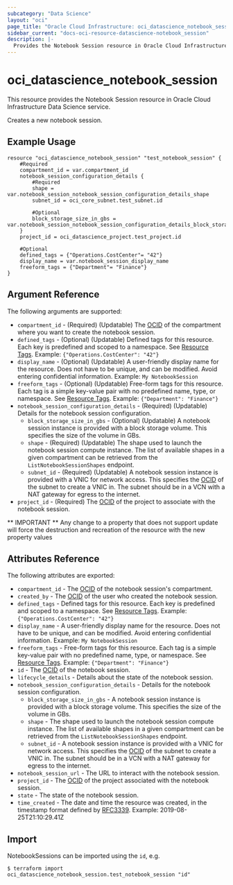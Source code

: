 ```yaml
---
subcategory: "Data Science"
layout: "oci"
page_title: "Oracle Cloud Infrastructure: oci_datascience_notebook_session"
sidebar_current: "docs-oci-resource-datascience-notebook_session"
description: |-
  Provides the Notebook Session resource in Oracle Cloud Infrastructure Data Science service
---
```


# oci_datascience_notebook_session
This resource provides the Notebook Session resource in Oracle Cloud Infrastructure Data Science service.

Creates a new notebook session.

## Example Usage

```hcl
resource "oci_datascience_notebook_session" "test_notebook_session" {
	#Required
	compartment_id = var.compartment_id
	notebook_session_configuration_details {
		#Required
		shape = var.notebook_session_notebook_session_configuration_details_shape
		subnet_id = oci_core_subnet.test_subnet.id

		#Optional
		block_storage_size_in_gbs = var.notebook_session_notebook_session_configuration_details_block_storage_size_in_gbs
	}
	project_id = oci_datascience_project.test_project.id

	#Optional
	defined_tags = {"Operations.CostCenter"= "42"}
	display_name = var.notebook_session_display_name
	freeform_tags = {"Department"= "Finance"}
}
```

## Argument Reference

The following arguments are supported:

* `compartment_id` - (Required) (Updatable) The [OCID](https://docs.cloud.oracle.com/iaas/Content/API/Concepts/identifiers.htm) of the compartment where you want to create the notebook session.
* `defined_tags` - (Optional) (Updatable) Defined tags for this resource. Each key is predefined and scoped to a namespace. See [Resource Tags](https://docs.cloud.oracle.com/iaas/Content/General/Concepts/resourcetags.htm). Example: `{"Operations.CostCenter": "42"}` 
* `display_name` - (Optional) (Updatable) A user-friendly display name for the resource. Does not have to be unique, and can be modified. Avoid entering confidential information. Example: `My NotebookSession` 
* `freeform_tags` - (Optional) (Updatable) Free-form tags for this resource. Each tag is a simple key-value pair with no predefined name, type, or namespace. See [Resource Tags](https://docs.cloud.oracle.com/iaas/Content/General/Concepts/resourcetags.htm). Example: `{"Department": "Finance"}` 
* `notebook_session_configuration_details` - (Required) (Updatable) Details for the notebook session configuration.
	* `block_storage_size_in_gbs` - (Optional) (Updatable) A notebook session instance is provided with a block storage volume. This specifies the size of the volume in GBs. 
	* `shape` - (Required) (Updatable) The shape used to launch the notebook session compute instance.  The list of available shapes in a given compartment can be retrieved from the `ListNotebookSessionShapes` endpoint. 
	* `subnet_id` - (Required) (Updatable) A notebook session instance is provided with a VNIC for network access.  This specifies the [OCID](https://docs.cloud.oracle.com/iaas/Content/API/Concepts/identifiers.htm) of the subnet to create a VNIC in.  The subnet should be in a VCN with a NAT gateway for egress to the internet. 
* `project_id` - (Required) The [OCID](https://docs.cloud.oracle.com/iaas/Content/API/Concepts/identifiers.htm) of the project to associate with the notebook session.


** IMPORTANT **
Any change to a property that does not support update will force the destruction and recreation of the resource with the new property values

## Attributes Reference

The following attributes are exported:

* `compartment_id` - The [OCID](https://docs.cloud.oracle.com/iaas/Content/API/Concepts/identifiers.htm) of the notebook session's compartment.
* `created_by` - The [OCID](https://docs.cloud.oracle.com/iaas/Content/API/Concepts/identifiers.htm) of the user who created the notebook session.
* `defined_tags` - Defined tags for this resource. Each key is predefined and scoped to a namespace. See [Resource Tags](https://docs.cloud.oracle.com/iaas/Content/General/Concepts/resourcetags.htm). Example: `{"Operations.CostCenter": "42"}` 
* `display_name` - A user-friendly display name for the resource. Does not have to be unique, and can be modified. Avoid entering confidential information. Example: `My NotebookSession` 
* `freeform_tags` - Free-form tags for this resource. Each tag is a simple key-value pair with no predefined name, type, or namespace. See [Resource Tags](https://docs.cloud.oracle.com/iaas/Content/General/Concepts/resourcetags.htm). Example: `{"Department": "Finance"}` 
* `id` - The [OCID](https://docs.cloud.oracle.com/iaas/Content/API/Concepts/identifiers.htm) of the notebook session.
* `lifecycle_details` - Details about the state of the notebook session.
* `notebook_session_configuration_details` - Details for the notebook session configuration.
	* `block_storage_size_in_gbs` - A notebook session instance is provided with a block storage volume. This specifies the size of the volume in GBs. 
	* `shape` - The shape used to launch the notebook session compute instance.  The list of available shapes in a given compartment can be retrieved from the `ListNotebookSessionShapes` endpoint. 
	* `subnet_id` - A notebook session instance is provided with a VNIC for network access.  This specifies the [OCID](https://docs.cloud.oracle.com/iaas/Content/API/Concepts/identifiers.htm) of the subnet to create a VNIC in.  The subnet should be in a VCN with a NAT gateway for egress to the internet. 
* `notebook_session_url` - The URL to interact with the notebook session.
* `project_id` - The [OCID](https://docs.cloud.oracle.com/iaas/Content/API/Concepts/identifiers.htm) of the project associated with the notebook session.
* `state` - The state of the notebook session.
* `time_created` - The date and time the resource was created, in the timestamp format defined by [RFC3339](https://tools.ietf.org/html/rfc3339). Example: 2019-08-25T21:10:29.41Z 

## Import

NotebookSessions can be imported using the `id`, e.g.

```
$ terraform import oci_datascience_notebook_session.test_notebook_session "id"
```

